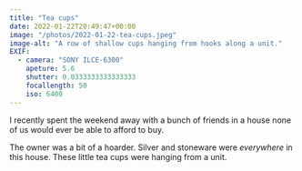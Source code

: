 ```yaml
---
title: "Tea cups"
date: 2022-01-22T20:49:47+00:00
image: "/photos/2022-01-22-tea-cups.jpeg"
image-alt: "A row of shallow cups hanging from hooks along a unit."
EXIF:
  - camera: "SONY ILCE-6300"
    apeture: 5.6
    shutter: 0.0333333333333333
    focallength: 50
    iso: 6400
---
```


I recently spent the weekend away with a bunch of friends in a house none of us would ever be able to afford to buy. 

The owner was a bit of a hoarder. Silver and stoneware were _everywhere_ in this house. These little tea cups were hanging from a unit.